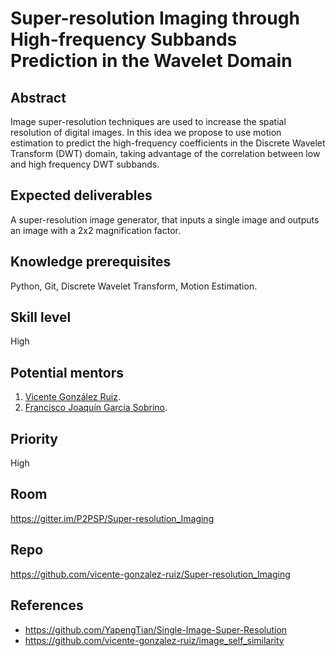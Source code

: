 # Super-resolution Imaging through High-frequency Subbands Prediction in the Wavelet Domain

## Abstract

Image super-resolution techniques are used to increase the spatial
resolution of digital images. In this idea we propose to use motion
estimation to predict the high-frequency coefficients in the Discrete
Wavelet Transform (DWT) domain, taking advantage of the correlation
between low and high frequency DWT subbands.

## Expected deliverables

A super-resolution image generator, that inputs a single image and
outputs an image with a 2x2 magnification factor.

## Knowledge prerequisites

Python, Git, Discrete Wavelet Transform, Motion Estimation.

## Skill level

High

## Potential mentors

1. [Vicente González Ruiz](https://w3.ual.es/~vruiz/Investigacion/index.html).
2. [Francisco Joaquín García Sobrino](https://www.researchgate.net/profile/Joaquin_Garcia-Sobrino).

## Priority

High

## Room

https://gitter.im/P2PSP/Super-resolution_Imaging

## Repo

https://github.com/vicente-gonzalez-ruiz/Super-resolution_Imaging

## References

* https://github.com/YapengTian/Single-Image-Super-Resolution
* https://github.com/vicente-gonzalez-ruiz/image_self_similarity
